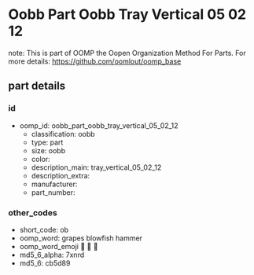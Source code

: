 # Oobb Part Oobb Tray Vertical 05 02 12  

note: This is part of OOMP the Oopen Organization Method For Parts. For more details: https://github.com/oomlout/oomp_base

##  part details





### id
* oomp_id: oobb_part_oobb_tray_vertical_05_02_12
  * classification: oobb
  * type: part
  * size: oobb
  * color: 
  * description_main: tray_vertical_05_02_12
  * description_extra: 
  * manufacturer: 
  * part_number: 

### other_codes
* short_code: ob
* oomp_word: grapes blowfish hammer
* oomp_word_emoji :grapes: :blowfish: :hammer:
* md5_6_alpha: 7xnrd
* md5_6: cb5d89